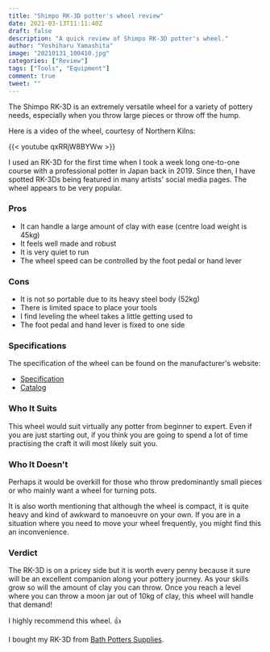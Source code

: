```yaml
---
title: "Shimpo RK-3D potter's wheel review"
date: 2021-03-13T11:11:40Z
draft: false
description: "A quick review of Shimpo RK-3D potter's wheel."
author: "Yoshiharu Yamashita"
image: "20210131_100410.jpg"
categories: ["Review"]
tags: ["Tools", "Equipment"]
comment: true
tweet: ""
---
```


The Shimpo RK-3D is an extremely versatile wheel for a variety of pottery needs, especially when you throw large pieces or throw off the hump.

Here is a video of the wheel, courtesy of Northern Kilns:

{{< youtube qxRRjW8BYWw >}}

I used an RK-3D for the first time when I took a week long one-to-one course with a professional potter in Japan back in 2019. Since then, I have spotted RK-3Ds being featured in many artists' social media pages. The wheel appears to be very popular.

### Pros

* It can handle a large amount of clay with ease (centre load weight is 45kg)
* It feels well made and robust
* It is very quiet to run
* The wheel speed can be controlled by the foot pedal or hand lever

### Cons

* It is not so portable due to its heavy steel body (52kg)
* There is limited space to place your tools
* I find leveling the wheel takes a little getting used to
* The foot pedal and hand lever is fixed to one side

### Specifications

The specification of the wheel can be found on the manufacturer's website:

* [Specification](https://www1.ceramics.nidec-shimpo.com/en_GB/shimpo-rk-3d/)
* [Catalog](https://www1.ceramics.nidec-shimpo.com/wp-content/uploads/2020/01/eu-shimpo-rk-3d.pdf)

### Who It Suits

This wheel would suit virtually any potter from beginner to expert. Even if you are just starting out, if you think you are going to spend a lot of time practising the craft it will most likely suit you.

### Who It Doesn't

Perhaps it would be overkill for those who throw predominantly small pieces or who mainly want a wheel for turning pots.

It is also worth mentioning that although the wheel is compact, it is quite heavy and kind of awkward to manoeuvre on your own. If you are in a situation where you need to move your wheel frequently, you might find this an inconvenience.

### Verdict

The RK-3D is on a pricey side but it is worth every penny because it sure will be an excellent companion along your pottery journey. As your skills grow so will the amount of clay you can throw. Once you reach a level where you can throw a moon jar out of 10kg of clay, this wheel will handle that demand!

I highly recommend this wheel. :thumbsup:

I bought my RK-3D from [Bath Potters Supplies](https://www.bathpotters.co.uk/).
